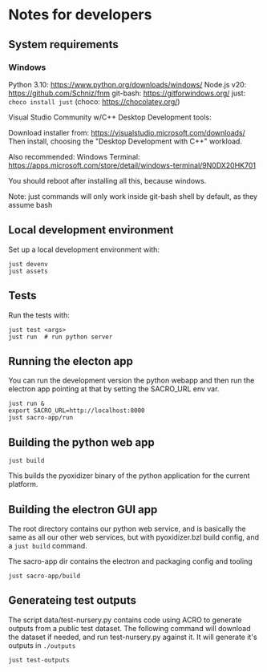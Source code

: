 # Notes for developers

## System requirements

### Windows

Python 3.10: https://www.python.org/downloads/windows/
Node.js v20: https://github.com/Schniz/fnm
git-bash: https://gitforwindows.org/
just: `choco install just` (choco: https://chocolatey.org/)

Visual Studio Community w/C++ Desktop Development tools:

Download installer from: https://visualstudio.microsoft.com/downloads/
Then install, choosing the "Desktop Development with C++" workload.

Also recommended: Windows Terminal: https://apps.microsoft.com/store/detail/windows-terminal/9N0DX20HK701

You should reboot after installing all this, because windows.

Note: just commands will only work inside git-bash shell by default, as they assume bash

## Local development environment

Set up a local development environment with:
```
just devenv
just assets
```

## Tests
Run the tests with:
```
just test <args>
just run  # run python server
```

## Running the electon app

You can run the development version the python webapp and then run the electron
app pointing at that by setting the SACRO_URL env var.

```
just run &
export SACRO_URL=http://localhost:8000
just sacro-app/run
```


## Building the python web app

```
just build
```

This builds the pyoxidizer binary of the python application for the current platform.


## Building the electron GUI app

The root directory contains our python web service, and is basically the same
as all our other web services, but with pyoxidizer.bzl build config, and a
`just build` command.

The sacro-app dir contains the electron and packaging config and tooling

```
just sacro-app/build
```

## Generateing test outputs

The script data/test-nursery.py contains code using ACRO to generate outputs from a public test dataset.
The following command will download the dataset if needed, and run test-nursery.py against it. It will generate it's outputs in `./outputs`

```
just test-outputs
```
